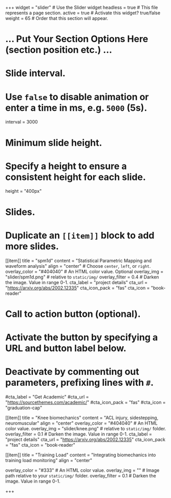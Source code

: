 +++
widget = "slider"  # Use the Slider widget
headless = true  # This file represents a page section.
active = true  # Activate this widget? true/false
weight = 65  # Order that this section will appear.

# ... Put Your Section Options Here (section position etc.) ...

# Slide interval.
# Use `false` to disable animation or enter a time in ms, e.g. `5000` (5s).
interval = 3000

# Minimum slide height.
# Specify a height to ensure a consistent height for each slide.
height = "400px"

# Slides.
# Duplicate an `[[item]]` block to add more slides.
[[item]]
  title = "spm1d"
  content = "Statistical Parametric Mapping and waveform analysis"
  align = "center"  # Choose `center`, `left`, or `right`.
  overlay_color = "#404040"  # An HTML color value. Optional
  overlay_img = "slider/spm1d.png"  # relative to `static/img/`
  overlay_filter = 0.4  # Darken the image. Value in range 0-1.
  cta_label = "project details"
  cta_url = "https://arxiv.org/abs/2002.12335"
  cta_icon_pack = "fas"
  cta_icon = "book-reader"


  # Call to action button (optional).
  #   Activate the button by specifying a URL and button label below.
  #   Deactivate by commenting out parameters, prefixing lines with `#`.
  #cta_label = "Get Academic"
  #cta_url = "https://sourcethemes.com/academic/"
  #cta_icon_pack = "fas"
  #cta_icon = "graduation-cap"

[[item]]
  title = "Knee biomechanics"
  content = "ACL injury, sidestepping, neuromuscular"
  align = "center"
  overlay_color = "#404040"  # An HTML color value.
  overlay_img = "slider/knee.png"  # relative to `static/img/` folder.
  overlay_filter = 0.1  # Darken the image. Value in range 0-1.
  cta_label = "project details"
  cta_url = "https://arxiv.org/abs/2002.12335"
  cta_icon_pack = "fas"
  cta_icon = "book-reader"


[[item]]
  title = "Training Load"
  content = "Integrating biomechanics into training load monitoring"
  align = "center"

  overlay_color = "#333"  # An HTML color value.
  overlay_img = ""  # Image path relative to your `static/img/` folder.
  overlay_filter = 0.1  # Darken the image. Value in range 0-1.

+++
